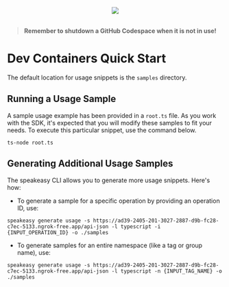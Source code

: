 
<div align="center">
    <a href="https://codespaces.new/ava-labs/avalanche-sdk-typescript.git/tree/main"><img src="https://github.com/codespaces/badge.svg" /></a>
</div>
<br>

> **Remember to shutdown a GitHub Codespace when it is not in use!**

# Dev Containers Quick Start

The default location for usage snippets is the `samples` directory.

## Running a Usage Sample

A sample usage example has been provided in a `root.ts` file. As you work with the SDK, it's expected that you will modify these samples to fit your needs. To execute this particular snippet, use the command below.

```
ts-node root.ts
```

## Generating Additional Usage Samples

The speakeasy CLI allows you to generate more usage snippets. Here's how:

- To generate a sample for a specific operation by providing an operation ID, use:

```
speakeasy generate usage -s https://ad39-2405-201-3027-2887-d9b-fc28-c7ec-5133.ngrok-free.app/api-json -l typescript -i {INPUT_OPERATION_ID} -o ./samples
```

- To generate samples for an entire namespace (like a tag or group name), use:

```
speakeasy generate usage -s https://ad39-2405-201-3027-2887-d9b-fc28-c7ec-5133.ngrok-free.app/api-json -l typescript -n {INPUT_TAG_NAME} -o ./samples
```
